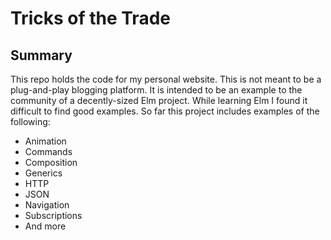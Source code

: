 # Tricks of the Trade

## Summary

This repo holds the code for my personal website. This is not meant to be a plug-and-play blogging platform. It is intended to be an example to the community of a decently-sized Elm project. While learning Elm I found it difficult to find good examples. So far this project includes examples of the following:

* Animation
* Commands
* Composition
* Generics
* HTTP
* JSON
* Navigation
* Subscriptions
* And more
